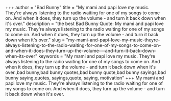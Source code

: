 +++
author = "Bad Bunny"
title = "My mami and papi love my music. They're always listening to the radio waiting for one of my songs to come on. And when it does, they turn up the volume - and turn it back down when it's over."
description = "the best Bad Bunny Quote: My mami and papi love my music. They're always listening to the radio waiting for one of my songs to come on. And when it does, they turn up the volume - and turn it back down when it's over."
slug = "my-mami-and-papi-love-my-music-theyre-always-listening-to-the-radio-waiting-for-one-of-my-songs-to-come-on-and-when-it-does-they-turn-up-the-volume---and-turn-it-back-down-when-its-over"
keywords = "My mami and papi love my music. They're always listening to the radio waiting for one of my songs to come on. And when it does, they turn up the volume - and turn it back down when it's over.,bad bunny,bad bunny quotes,bad bunny quote,bad bunny sayings,bad bunny saying,quotes, sayings,quote, saying, motivation"
+++
My mami and papi love my music. They're always listening to the radio waiting for one of my songs to come on. And when it does, they turn up the volume - and turn it back down when it's over.
